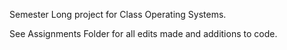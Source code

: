 Semester Long project for Class Operating Systems. 

See Assignments Folder for all edits made and additions to code. 
